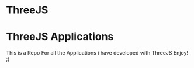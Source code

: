 # ThreeJS
# ThreeJS Applications
This is a Repo For all the Applications i have developed with ThreeJS Enjoy! ;)
